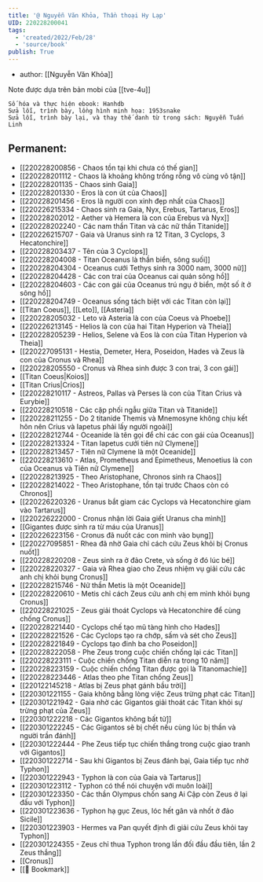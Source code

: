 ```yaml
---
title: '@ Nguyễn Văn Khỏa, Thần thoại Hy Lạp'
UID: 220228200041
tags:
  - 'created/2022/Feb/28'
  - 'source/book'
publish: True
---
```

- author: [[Nguyễn Văn Khỏa]]

Note được dựa trên bản mobi của [[tve-4u]]
```
Số hóa và thực hiện ebook: Hanhdb
Sửa lỗi, trình bày, lồng hình minh họa: 1953snake
Sửa lỗi, trình bày lại, và thay thế danh từ trong sách: Nguyễn Tuấn Linh
```

## Permanent:
- [[220228200856 - Chaos tồn tại khi chưa có thế gian]]
- [[220228201112 - Chaos là khoảng không trống rỗng vô cùng vô tận]]
- [[220228201135 - Chaos sinh Gaia]]
- [[220228201330 - Eros là con út của Chaos]]
- [[220228201456 - Eros là người con xinh đẹp nhất của Chaos]]
- [[220226215334 - Chaos sinh ra Gaia, Nyx, Erebus, Tartarus, Eros]]
- [[220228202012 - Aether và Hemera là con của Erebus và Nyx]]
- [[220228202240 - Các nam thần Titan và các nữ thần Titanide]]
- [[220226215707 - Gaia và Uranus sinh ra 12 Titan, 3 Cyclops, 3 Hecatonchire]]
- [[220228203437 - Tên của 3 Cyclops]]
- [[220228204008 - Titan Oceanus là thần biển, sông suối]]
- [[220228204304 - Oceanus cưới Tethys sinh ra 3000 nam, 3000 nữ]]
- [[220228204428 - Các con trai của Oceanus cai quản sông hồ]]
- [[220228204603 - Các con gái của Oceanus trú ngụ ở biển, một số ít ở sông hồ]]
- [[220228204749 - Oceanus sống tách biệt với các Titan còn lại]]
- [[Titan Coeus]], [[Leto]], [[Asteria]]
- [[220228205032 - Leto và Asteria là con của Coeus và Phoebe]]
- [[220226213145 - Helios là con của hai Titan Hyperion và Theia]]
- [[220228205239 - Helios, Selene và Eos là con của Titan Hyperion và Theia]]
- [[220227095131 - Hestia, Demeter, Hera, Poseidon, Hades và Zeus là con của Cronus và Rhea]]
- [[220228205550 - Cronus và Rhea sinh được 3 con trai, 3 con gái]]
- [[Titan Coeus|Koios]]
- [[Titan Crius|Crios]]
- [[220228210117 - Astreos, Pallas và Perses là con của Titan Crius và Eurybie]]
- [[220228210518 - Các cặp phối ngẫu giữa Titan và Titanide]]
- [[220228211255 - Do 2 titanide Themis và Mnemosyne không chịu kết hôn nên Crius và Iapetus phải lấy người ngoài]]
- [[220228212744 - Oceanide là tên gọi để chỉ các con gái của Oceanus]]
- [[220228213324 - Titan Iapetus cưới tiên nữ Clymene]]
- [[220228213457 - Tiên nữ Clymene là một Oceanide]]
- [[220228213610 - Atlas, Prometheus and Epimetheus, Menoetius là con của Oceanus và Tiên nữ Clymene]]
- [[220228213925 - Theo Aristophane, Chronos sinh ra Chaos]]
- [[220228214022 - Theo Aristophane, tồn tại trước Chaos còn có Chronos]]
- [[220226220326 - Uranus bắt giam các Cyclops và Hecatonchire giam vào Tartarus]]
- [[220226222000 - Cronus nhận lời Gaia giết Uranus cha mình]]
- [[Gigantes được sinh ra từ máu của Uranus]]
- [[220226223156 - Cronus đã nuốt các con mình vào bụng]]
- [[220227095851 - Rhea đã nhờ Gaia chỉ cách cứu Zeus khỏi bị Cronus nuốt]]
- [[220228220208 - Zeus sinh ra ở đảo Crete, và sống ở đó lúc bé]]
- [[220228220327 - Gaia và Rhea giao cho Zeus nhiệm vụ giải cứu các anh chị khỏi bụng Cronus]]
- [[220228215746 - Nữ thần Metis là một Oceanide]]
- [[220228220610 - Metis chỉ cách Zeus cứu anh chị em mình khỏi bụng Cronus]]
- [[220228221025 - Zeus giải thoát Cyclops và Hecatonchire để cùng chống Cronus]]
- [[220228221440 - Cyclops chế tạo mũ tàng hình cho Hades]]
- [[220228221526 - Các Cyclops tạo ra chớp, sấm và sét cho Zeus]]
- [[220228221849 - Cyclops tạo đinh ba cho Poseidon]]
- [[220228222058 - Phe Zeus trong cuộc chiến chống lại các Titan]]
- [[220228223111 - Cuộc chiến chống Titan diễn ra trong 10 năm]]
- [[220228223159 - Cuộc chiến chống Titan được gọi là Titanomachie]]
- [[220228223446 - Atlas theo phe Titan chống Zeus]]
- [[220122145218 - Atlas bị Zeus phạt gánh bầu trời]]
- [[220301221155 - Gaia không bằng lòng việc Zeus trừng phạt các Titan]]
- [[220301221942 - Gaia nhờ các Gigantos giải thoát các Titan khỏi sự trừng phạt của Zeus]]
- [[220301222218 - Các Gigantos không bất tử]]
- [[220301222245 - Các Gigantos sẽ bị chết nếu cùng lúc bị thần và người trần đánh]]
- [[220301222444 - Phe Zeus tiếp tục chiến thắng trong cuộc giao tranh với Gigantos]]
- [[220301222714 - Sau khi Gigantos bị Zeus đánh bại, Gaia tiếp tục nhờ Typhon]]
- [[220301222943 - Typhon là con của Gaia và Tartarus]]
- [[220301223112 - Typhon có thể nói chuyện với muôn loài]]
- [[220301223350 - Các thần Olympus chốn sang Ai Cập còn Zeus ở lại đấu với Typhon]]
- [[220301223636 - Typhon hạ gục Zeus, lóc hết gân và nhốt ở đảo Sicile]]
- [[220301223903 - Hermes va Pan quyết định đi giải cứu Zeus khỏi tay Typhon]]
- [[220301224355 - Zeus chỉ thua Typhon trong lần đối đầu đầu tiên, lần 2 Zeus thắng]]
- [[Cronus]]
- [[📑 Bookmark]]